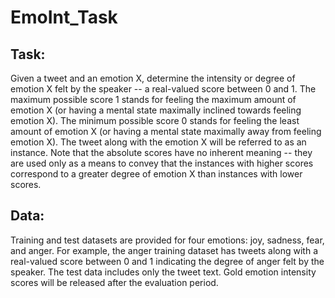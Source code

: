 # EmoInt_Task
## Task: 
Given a tweet and an emotion X, determine the intensity or degree of emotion X felt by the speaker -- a real-valued score between 0 and 1. The maximum possible score 1 stands for feeling the maximum amount of emotion X (or having a mental state maximally inclined towards feeling emotion X). The minimum possible score 0 stands for feeling the least amount of emotion X (or having a mental state maximally away from feeling emotion X). The tweet along with the emotion X will be referred to as an instance. Note that the absolute scores have no inherent meaning -- they are used only as a means to convey that the instances with higher scores correspond to a greater degree of emotion X than instances with lower scores.

## Data: 
Training and test datasets are provided for four emotions: joy, sadness, fear, and anger. For example, the anger training dataset has tweets along with a real-valued score between 0 and 1 indicating the degree of anger felt by the speaker. The test data includes only the tweet text. Gold emotion intensity scores will be released after the evaluation period.
